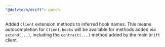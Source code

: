 ```yaml
---
"@delvtech/drift": patch
---
```


Added `Client` extension methods to inferred hook names. This means autocompletion for `Client.hooks` will be available for methods added via `extend(...)`, including the `contract(...)` method added by the main `Drift` client.
